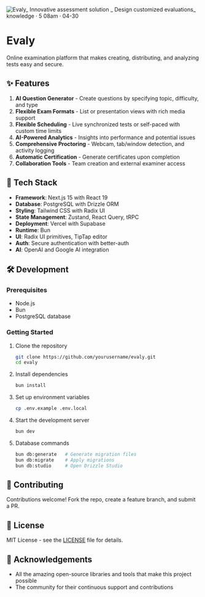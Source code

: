 ![Evaly_ Innovative assessment solution _ Design customized evaluations_ knowledge · 5 08am · 04-30](https://github.com/user-attachments/assets/fe1c8704-6db6-42bd-ae78-5f39beee9fe3)

# Evaly
Online examination platform that makes creating, distributing, and analyzing tests easy and secure.

## ✨ Features

1. **AI Question Generator** - Create questions by specifying topic, difficulty, and type
2. **Flexible Exam Formats** - List or presentation views with rich media support
3. **Flexible Scheduling** - Live synchronized tests or self-paced with custom time limits
4. **AI-Powered Analytics** - Insights into performance and potential issues
5. **Comprehensive Proctoring** - Webcam, tab/window detection, and activity logging
6. **Automatic Certification** - Generate certificates upon completion
7. **Collaboration Tools** - Team creation and external examiner access

## 🚀 Tech Stack

- **Framework**: Next.js 15 with React 19
- **Database**: PostgreSQL with Drizzle ORM
- **Styling**: Tailwind CSS with Radix UI
- **State Management**: Zustand, React Query, tRPC
- **Deployment**: Vercel with Supabase
- **Runtime**: Bun
- **UI**: Radix UI primitives, TipTap editor
- **Auth**: Secure authentication with better-auth
- **AI**: OpenAI and Google AI integration

## 🛠️ Development

### Prerequisites

- Node.js
- Bun
- PostgreSQL database

### Getting Started

1. Clone the repository
   ```bash
   git clone https://github.com/yourusername/evaly.git
   cd evaly
   ```

2. Install dependencies
   ```bash
   bun install
   ```

3. Set up environment variables
   ```bash
   cp .env.example .env.local
   ```

4. Start the development server
   ```bash
   bun dev
   ```

5. Database commands
   ```bash
   bun db:generate   # Generate migration files
   bun db:migrate    # Apply migrations
   bun db:studio     # Open Drizzle Studio
   ```

## 🤝 Contributing

Contributions welcome! Fork the repo, create a feature branch, and submit a PR.

## 📝 License

MIT License - see the [LICENSE](LICENSE) file for details.

## 🙏 Acknowledgements

- All the amazing open-source libraries and tools that make this project possible
- The community for their continuous support and contributions
